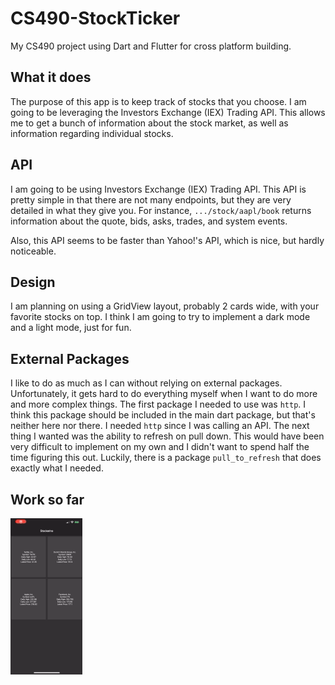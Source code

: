 # CS490-StockTicker

My CS490 project using Dart and Flutter for cross platform building.

## What it does

The purpose of this app is to keep track of stocks that you choose. I am going to be leveraging the Investors Exchange (IEX) Trading API. This allows me to get a bunch of information about the stock market, as well as information regarding individual stocks.

## API

I am going to be using Investors Exchange (IEX) Trading API. This API is pretty simple in that there are not many endpoints, but they are very detailed in what they give you. For instance, `.../stock/aapl/book` returns information about the quote, bids, asks, trades, and system events.

Also, this API seems to be faster than Yahoo!'s API, which is nice, but hardly noticeable.

## Design

I am planning on using a GridView layout, probably 2 cards wide, with your favorite stocks on top. I think I am going to try to implement a dark mode and a light mode, just for fun.

## External Packages
I like to do as much as I can without relying on external packages. Unfortunately, it gets hard to do everything myself when I want to do more and more complex things. The first package I needed to use was `http`. I think this package should be included in the main dart package, but that's neither here nor there. I needed `http` since I was calling an API. The next thing I wanted was the ability to refresh on pull down. This would have been very difficult to implement on my own and I didn't want to spend half the time figuring this out. Luckily, there is a package `pull_to_refresh` that does exactly what I needed. 

## Work so far

![Stocks Loading][image-1]

[image-1]:	img/RPReplay_Final1569710448.gif